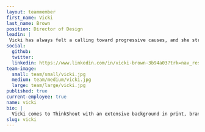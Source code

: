 ```yaml
---
layout: teammember
first_name: Vicki
last_name: Brown
position: Director of Design
leadin: |
 Vicki has always felt a calling toward progressive causes, and she strives to use her skills to help people and organizations that work to better the world. She believes that having a strong visual presence is one of the best ways to reach your audience these days, and we couldn’t agree more.
social:
  github: 
  twitter:
  linkedin: https://www.linkedin.com/in/vicki-brown-3b94a03?trk=nav_responsive_tab_profile
team-image:
  small: team/small/vicki.jpg
  medium: team/medium/vicki.jpg
  large: team/large/vicki.jpg
published: true
current-employee: true
name: vicki
bio: |
  Vicki comes to ThinkShout with an extensive background in print, branding, and advertising for national organizations. She’s since changed gears to focus on nonprofit work - most recently, the International Association of Physicians in AIDS care and the Washington DC Department of Health. When she’s not busy designing websites, she’s out traveling the world. With 21 countries under her belt, she’s making pretty good progress toward eventually conquering the globe. Vicki also enjoys ceramics, photography, and the company of her cats.
slug: vicki
---
```

